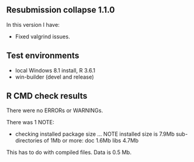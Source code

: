 ## Resubmission collapse 1.1.0
In this version I have:

* Fixed valgrind issues.

## Test environments
* local Windows 8.1 install, R 3.6.1
* win-builder (devel and release)

## R CMD check results
There were no ERRORs or WARNINGs.

There was 1 NOTE:

  * checking installed package size ... NOTE
    installed size is  7.9Mb
    sub-directories of 1Mb or more:
      doc    1.6Mb
      libs   4.7Mb

This has to do with compiled files. Data is 0.5 Mb. 
